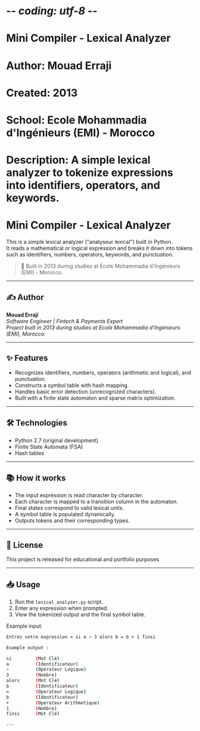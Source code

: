 # -*- coding: utf-8 -*-
# Mini Compiler - Lexical Analyzer
# Author: Mouad Erraji
# Created: 2013
# School: Ecole Mohammadia d'Ingénieurs (EMI) - Morocco
# Description: A simple lexical analyzer to tokenize expressions into identifiers, operators, and keywords.


# Mini Compiler - Lexical Analyzer

This is a simple lexical analyzer ("analyseur lexical") built in Python.  
It reads a mathematical or logical expression and breaks it down into tokens such as identifiers, numbers, operators, keywords, and punctuation.

> 🚀 Built in 2013 during studies at Ecole Mohammadia d'Ingénieurs (EMI) - Morocco.

---

## ✍️ Author

**Mouad Erraji**  
*Software Engineer | Fintech & Payments Expert*  
*Project built in 2013 during studies at Ecole Mohammadia d'Ingénieurs (EMI), Morocco.*

---

## ✨ Features

- Recognizes identifiers, numbers, operators (arithmetic and logical), and punctuation.
- Constructs a symbol table with hash mapping.
- Handles basic error detection (unrecognized characters).
- Built with a finite state automaton and sparse matrix optimization.

---

## 🛠️ Technologies

- Python 2.7 (original development)
- Finite State Automata (FSA)
- Hash tables

---

## 📚 How it works

- The input expression is read character by character.
- Each character is mapped to a transition column in the automaton.
- Final states correspond to valid lexical units.
- A symbol table is populated dynamically.
- Outputs tokens and their corresponding types.

---

## 📜 License

This project is released for educational and portfolio purposes

---

## 📥 Usage

1. Run the `lexical_analyzer.py` script.
2. Enter any expression when prompted.
3. View the tokenized output and the final symbol table.

Example input:

```bash
Entrez votre expression = si a > 3 alors b = b + 1 finsi

Example output :

si         (Mot Clé)
a          (Identificateur)
>          (Operateur Logique)
3          (Nombre)
alors      (Mot Clé)
b          (Identificateur)
=          (Operateur Logique)
b          (Identificateur)
+          (Operateur Arithmetique)
1          (Nombre)
finsi      (Mot Clé)

---
